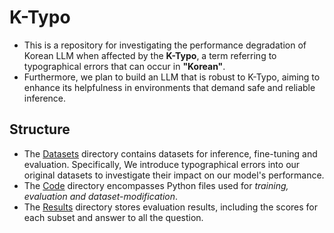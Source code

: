 # K-Typo
- This is a repository for investigating the performance degradation of Korean LLM when affected by the __K-Typo__, a term referring to typographical errors that can occur in __"Korean"__.
- Furthermore, we plan to build an LLM that is robust to K-Typo, aiming to enhance its helpfulness in environments that demand safe and reliable inference.

## Structure
- The [Datasets](https://github.com/CAU-AI-Project-Team5/K-Typo/tree/main/Datasets) directory contains datasets for inference, fine-tuning and evaluation. Specifically, We introduce typographical errors into our original datasets to investigate their impact on our model's performance.
- The [Code](https://github.com/CAU-AI-Project-Team5/K-Typo/tree/main/Code) directory encompasses Python files used for *training, evaluation and dataset-modification*.
- The [Results](https://github.com/CAU-AI-Project-Team5/K-Typo/tree/main/Results) directory stores evaluation results, including the scores for each subset and answer to all the question.
